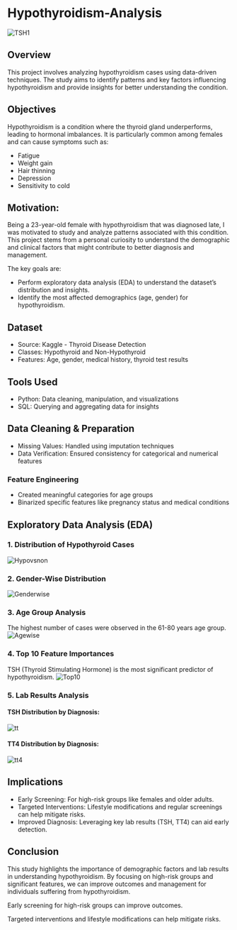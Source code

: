 # Hypothyroidism-Analysis
![TSH1](https://github.com/user-attachments/assets/afead813-50bb-4b6a-b609-535a06620a41)

## Overview
This project involves analyzing hypothyroidism cases using data-driven techniques. The study aims to identify patterns and key factors influencing hypothyroidism and provide insights for better understanding the condition.

## Objectives
Hypothyroidism is a condition where the thyroid gland underperforms, leading to hormonal imbalances. It is particularly common among females and can cause symptoms such as:

- Fatigue
- Weight gain
- Hair thinning
- Depression
- Sensitivity to cold
  
## Motivation:
Being a 23-year-old female with hypothyroidism that was diagnosed late, I was motivated to study and analyze patterns associated with this condition. This project stems from a personal curiosity to understand the demographic and clinical factors that might contribute to better diagnosis and management.

The key goals are:

- Perform exploratory data analysis (EDA) to understand the dataset’s distribution and insights.
- Identify the most affected demographics (age, gender) for hypothyroidism.
  
## Dataset
- Source: Kaggle - Thyroid Disease Detection
- Classes: Hypothyroid and Non-Hypothyroid
- Features: Age, gender, medical history, thyroid test results

## Tools Used
- Python: Data cleaning, manipulation, and visualizations
- SQL: Querying and aggregating data for insights

## Data Cleaning & Preparation
- Missing Values: Handled using imputation techniques
- Data Verification: Ensured consistency for categorical and numerical features
### Feature Engineering
- Created meaningful categories for age groups
- Binarized specific features like pregnancy status and medical conditions

## Exploratory Data Analysis (EDA)
### 1. Distribution of Hypothyroid Cases
![Hypovsnon](https://github.com/user-attachments/assets/01c77446-ec20-4347-bdb5-5d936a347432)

### 2. Gender-Wise Distribution
![Genderwise](https://github.com/user-attachments/assets/9b3c37e7-39db-43a3-9dd4-06646da07eee)

### 3. Age Group Analysis
The highest number of cases were observed in the 61-80 years age group.
![Agewise](https://github.com/user-attachments/assets/3b8371de-a30c-4654-bff4-0764120ea722)

### 4. Top 10 Feature Importances
TSH (Thyroid Stimulating Hormone) is the most significant predictor of hypothyroidism.
![Top10](https://github.com/user-attachments/assets/658d7b0a-8fd0-423b-93e8-e551452e96de)

### 5. Lab Results Analysis
#### TSH Distribution by Diagnosis: 
![tt](https://github.com/user-attachments/assets/4ad57a9d-188d-4782-a6b5-922eb94230e5)

#### TT4 Distribution by Diagnosis:
![tt4](https://github.com/user-attachments/assets/140d820b-9ac4-4d70-8432-8505939be93a)


## Implications
- Early Screening: For high-risk groups like females and older adults.
- Targeted Interventions: Lifestyle modifications and regular screenings can help mitigate risks.
- Improved Diagnosis: Leveraging key lab results (TSH, TT4) can aid early detection.

## Conclusion
This study highlights the importance of demographic factors and lab results in understanding hypothyroidism. By focusing on high-risk groups and significant features, we can improve outcomes and management for individuals suffering from hypothyroidism.

Early screening for high-risk groups can improve outcomes.

Targeted interventions and lifestyle modifications can help mitigate risks.
